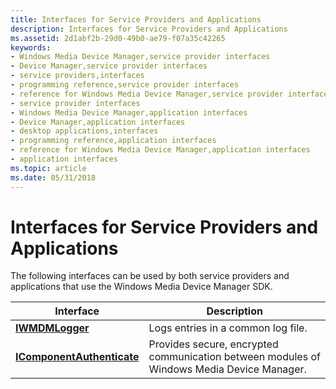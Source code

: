 ```yaml
---
title: Interfaces for Service Providers and Applications
description: Interfaces for Service Providers and Applications
ms.assetid: 2d1abf2b-29d0-49b0-ae79-f07a35c42265
keywords:
- Windows Media Device Manager,service provider interfaces
- Device Manager,service provider interfaces
- service providers,interfaces
- programming reference,service provider interfaces
- reference for Windows Media Device Manager,service provider interfaces
- service provider interfaces
- Windows Media Device Manager,application interfaces
- Device Manager,application interfaces
- desktop applications,interfaces
- programming reference,application interfaces
- reference for Windows Media Device Manager,application interfaces
- application interfaces
ms.topic: article
ms.date: 05/31/2018
---
```


# Interfaces for Service Providers and Applications

The following interfaces can be used by both service providers and applications that use the Windows Media Device Manager SDK.



| Interface                                                | Description                                                                               |
|----------------------------------------------------------|-------------------------------------------------------------------------------------------|
| [**IWMDMLogger**](/windows/desktop/api/wmdmlog/nn-wmdmlog-iwmdmlogger)                       | Logs entries in a common log file.                                                        |
| [**IComponentAuthenticate**](/windows/desktop/api/mswmdm/nn-mswmdm-icomponentauthenticate) | Provides secure, encrypted communication between modules of Windows Media Device Manager. |



 

 

 




